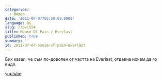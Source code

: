 ```yaml
---
categories:
  - Видео
date: '2011-07-07T00:00:00.000Z'
language: BG
slug: /?p=1554
title: House Of Pain / Everlast
published: true
summary: ''
id: 2011-07-07-house-of-pain-everlast
---
```


Бих казал, че съм по-доволен от частта на Everlast, отдавна искам да го видя.

[youtube](https://www.youtube.com/watch?v=19sgfErPlkw)
